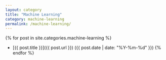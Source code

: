 ```yaml
---
layout: category
title: "Machine Learning"
category: machine-learning
permalink: /machine-learning/
---
```


{% for post in site.categories.machine-learning %}

- [{{ post.title }}]({{ post.url }}) ({{ post.date | date: "%Y-%m-%d" }})
  {% endfor %}
